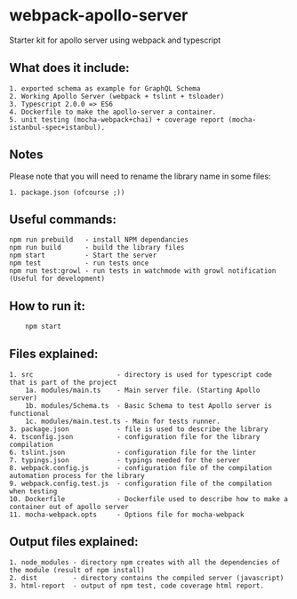 # webpack-apollo-server

Starter kit for apollo server using webpack and typescript

What does it include:
----
    1. exported schema as example for GraphQL Schema
    2. Working Apollo Server (webpack + tslint + tsloader)
    3. Typescript 2.0.0 => ES6
    4. Dockerfile to make the apollo-server a container.
    5. unit testing (mocha-webpack+chai) + coverage report (mocha-istanbul-spec+istanbul).

Notes
----
Please note that you will need to rename the library name in some files:

    1. package.json (ofcourse ;))

Useful commands:
----
    npm run prebuild   - install NPM dependancies
    npm run build      - build the library files
    npm start          - Start the server
    npm test           - run tests once
    npm run test:growl - run tests in watchmode with growl notification (Useful for development)

How to run it:
----
```bash
    npm start
```

Files explained:
----
    1. src                     - directory is used for typescript code that is part of the project
        1a. modules/main.ts    - Main server file. (Starting Apollo server)
        1b. modules/Schema.ts  - Basic Schema to test Apollo server is functional
        1c. modules/main.test.ts - Main for tests runner.
    3. package.json            - file is used to describe the library
    4. tsconfig.json           - configuration file for the library compilation
    6. tslint.json             - configuration file for the linter
    7. typings.json            - typings needed for the server
    8. webpack.config.js       - configuration file of the compilation automation process for the library
    9. webpack.config.test.js  - configuration file of the compilation when testing
    10. Dockerfile             - Dockerfile used to describe how to make a container out of apollo server
    11. mocha-webpack.opts     - Options file for mocha-webpack

Output files explained:
----
    1. node_modules - directory npm creates with all the dependencies of the module (result of npm install)
    2. dist         - directory contains the compiled server (javascript)
    3. html-report  - output of npm test, code coverage html report.

